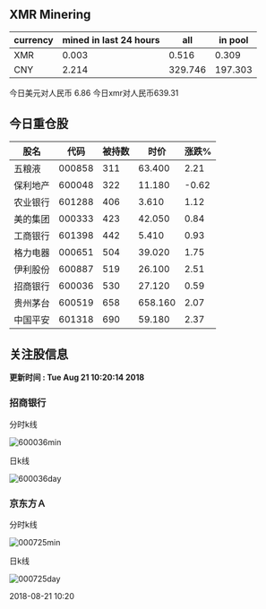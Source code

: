 ## XMR Minering

|currency|mined in last 24 hours|all|in pool|
|---|---|---|---|
|XMR|0.003|0.516|0.309|
|CNY|2.214|329.746|197.303|

今日美元对人民币 6.86	今日xmr对人民币639.31


## 今日重仓股 

|股名|代码|被持数|时价|涨跌%|
|---|---|---|---|---|
|五粮液|000858|311|63.400|2.21|
|保利地产|600048|322|11.180|-0.62|
|农业银行|601288|406|3.610|1.12|
|美的集团|000333|423|42.050|0.84|
|工商银行|601398|442|5.410|0.93|
|格力电器|000651|504|39.020|1.75|
|伊利股份|600887|519|26.100|2.51|
|招商银行|600036|530|27.120|0.59|
|贵州茅台|600519|658|658.160|2.07|
|中国平安|601318|690|59.180|2.37|

## 关注股信息
**更新时间 : Tue Aug 21 10:20:14 2018**
### 招商银行 
分时k线

![600036min](http://image.sinajs.cn/newchart/min/n/sh600036.gif)

日k线

![600036day](http://image.sinajs.cn/newchart/daily/n/sh600036.gif)

### 京东方Ａ 
分时k线

![000725min](http://image.sinajs.cn/newchart/min/n/sz000725.gif)

日k线

![000725day](http://image.sinajs.cn/newchart/daily/n/sz000725.gif)

2018-08-21 10:20